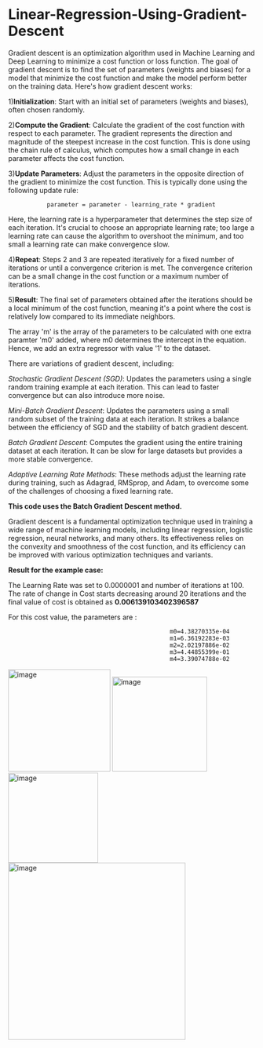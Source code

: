 # Linear-Regression-Using-Gradient-Descent

Gradient descent is an optimization algorithm used in Machine Learning and Deep Learning to minimize a cost function or loss function. The goal of gradient descent is to find the set of parameters (weights and biases) for a model that minimize the cost function and make the model perform better on the training data.
Here's how gradient descent works:

1)**Initialization**: Start with an initial set of parameters (weights and biases), often chosen randomly.

2)**Compute the Gradient**: Calculate the gradient of the cost function with respect to each parameter. The gradient represents the direction and magnitude of the steepest increase in the cost function. This is done using the chain rule of calculus, which computes how a small change in each parameter affects the cost function.

3)**Update Parameters**: Adjust the parameters in the opposite direction of the gradient to minimize the cost function. This is typically done using the following update rule:

               parameter = parameter - learning_rate * gradient

  Here, the learning rate is a hyperparameter that determines the step size of each iteration. It's crucial to choose an appropriate learning rate; too large a learning rate 
  can cause the algorithm to overshoot the minimum, and too small a learning rate can make convergence slow.

4)**Repeat**: Steps 2 and 3 are repeated iteratively for a fixed number of iterations or until a convergence criterion is met. The convergence criterion can be a small change in the cost function or a maximum number of iterations.

5)**Result**: The final set of parameters obtained after the iterations should be a local minimum of the cost function, meaning it's a point where the cost is relatively low compared to its immediate neighbors.

The array 'm' is the array of the parameters to be calculated with one extra paramter 'm0' added, where m0 determines the intercept in the equation. Hence, we add an extra regressor with value '1' to the dataset.


There are variations of gradient descent, including:

_Stochastic Gradient Descent (SGD)_: Updates the parameters using a single random training example at each iteration. This can lead to faster convergence but can also introduce more noise.

_Mini-Batch Gradient Descent_: Updates the parameters using a small random subset of the training data at each iteration. It strikes a balance between the efficiency of SGD and the stability of batch gradient descent.

_Batch Gradient Descent_: Computes the gradient using the entire training dataset at each iteration. It can be slow for large datasets but provides a more stable convergence.

_Adaptive Learning Rate Methods_: These methods adjust the learning rate during training, such as Adagrad, RMSprop, and Adam, to overcome some of the challenges of choosing a fixed learning rate.

**This code uses the Batch Gradient Descent method.**

Gradient descent is a fundamental optimization technique used in training a wide range of machine learning models, including linear regression, logistic regression, neural networks, and many others. Its effectiveness relies on the convexity and smoothness of the cost function, and its efficiency can be improved with various optimization techniques and variants.

**Result for the example case:**

The Learning Rate was set to 0.0000001 and number of iterations at 100.
The rate of change in Cost starts decreasing around 20 iterations and the final value of cost is obtained as **0.006139103402396587**

For this cost value, the parameters are :

                                                  m0=4.38270335e-04
                                                  m1=6.36192283e-03
                                                  m2=2.02197886e-02
                                                  m3=4.44855399e-01
                                                  m4=3.39074788e-02


<img width="208" alt="image" src="https://github.com/RonSheoran123/Linear-Regression-Using-Gradient-Descent/assets/106268100/0af5a270-e1fe-424e-9402-2ae274003be2">

<img width="193" alt="image" src="https://github.com/RonSheoran123/Linear-Regression-Using-Gradient-Descent/assets/106268100/c6f16210-d4fc-4b6f-8942-b8c6d901e2f2">

<img width="183" alt="image" src="https://github.com/RonSheoran123/Linear-Regression-Using-Gradient-Descent/assets/106268100/9056f41c-03e4-4784-b10a-31cd1a539b55">

<img width="361" alt="image" src="https://github.com/RonSheoran123/Linear-Regression-Using-Gradient-Descent/assets/106268100/5d088b4a-ed31-472d-985c-dcd0c64fc4f9">



